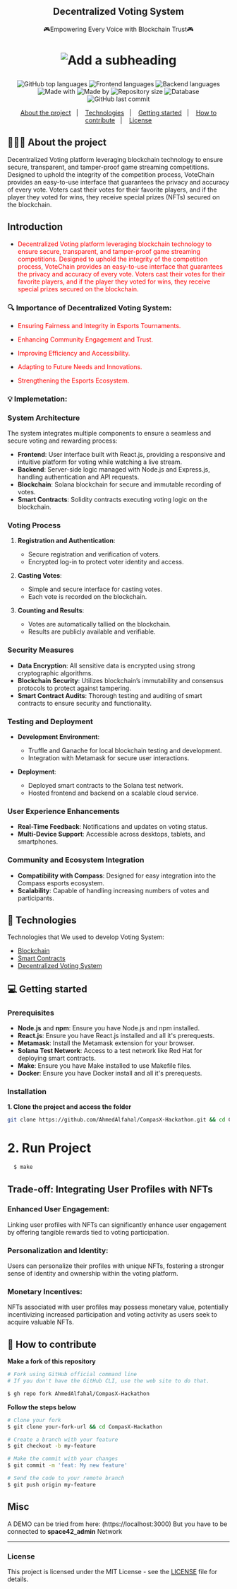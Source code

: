 <h2 align="center">
   Decentralized Voting System
</h2>

<p align="center">🎮Empowering Every Voice with Blockchain Trust🎮</p>


<h1 align="center">



![Add a subheading](https://github.com/AhmedAlfahal/CompasX-Hackathon/assets/138756079/fc1288bc-1bae-431a-9c41-6fa8d955835b)




</h1>

<p align="center">
  


<div align="center">
  <img alt="GitHub top languages" src="https://img.shields.io/badge/Top_Languages-Solidity-blue">
  <img alt="Frontend languages" src="https://img.shields.io/badge/Frontend_languages-html_css_JavaScript_%26_React.js-purple">
  <img alt="Backend languages" src="https://img.shields.io/badge/Backend%20Languages-Node.js_%26_Express.js-red">
  <img alt="Made with" src="https://img.shields.io/badge/Made_with-Blockchain-red"> 
  <img alt="Made by" src="https://img.shields.io/badge/Made_by-42_Falcons-green">
  <img alt="Repository size" src="https://img.shields.io/badge/rep_size-25_MB-blue">
  <img alt="Database" src="https://img.shields.io/badge/Database-MariaDB_%26_IPFS-yellow">
 

  <img alt="GitHub last commit" src="https://img.shields.io/badge/Last_Commit-May_2024-red">
</div>

  


<p align="center">
  <a href="#-about-the-project">About the project</a>&nbsp;&nbsp;&nbsp;|&nbsp;&nbsp;&nbsp;
  <a href="#-technologies">Technologies</a>&nbsp;&nbsp;&nbsp;|&nbsp;&nbsp;&nbsp;
  <a href="#-getting-started">Getting started</a>&nbsp;&nbsp;&nbsp;|&nbsp;&nbsp;&nbsp;
  <a href="#-how-to-contribute">How to contribute</a>&nbsp;&nbsp;&nbsp;|&nbsp;&nbsp;&nbsp;
  <a href="LICENSE">License</a>
</p>

## 👨🏻‍💻 About the project
Decentralized Voting platform leveraging blockchain technology to ensure secure, transparent, and tamper-proof game streaming competitions. Designed to uphold the integrity of the competition process, VoteChain provides an easy-to-use interface that guarantees the privacy and accuracy of every vote. Voters cast their votes for their favorite players, and if the player they voted for wins, they receive special prizes (NFTs) secured on the blockchain.




## Introduction
- <p style="color: red;">Decentralized Voting platform leveraging blockchain technology to ensure secure, transparent, and tamper-proof game streaming competitions. Designed to uphold the integrity of the competition process, VoteChain provides an easy-to-use interface that guarantees the privacy and accuracy of every vote. Voters cast their votes for their favorite players, and if the player they voted for wins, they receive special prizes secured on the blockchain.</p>


### 🔍 Importance of Decentralized Voting System:

- <p style="color: red;">Ensuring Fairness and Integrity in Esports Tournaments.</p>

- <p style="color: red;">Enhancing Community Engagement and Trust.</p>

- <p style="color: red;">Improving Efficiency and Accessibility.</p>

- <p style="color: red;">Adapting to Future Needs and Innovations.</p>

- <p style="color: red;"> Strengthening the Esports Ecosystem.</p>


### 💡 Implemetation:

### System Architecture
The system integrates multiple components to ensure a seamless and secure voting and rewarding process:
- **Frontend**: User interface built with React.js, providing a responsive and intuitive platform for voting while watching a live stream.
- **Backend**: Server-side logic managed with Node.js and Express.js, handling authentication and API requests.
- **Blockchain**: Solana blockchain for secure and immutable recording of votes.
- **Smart Contracts**: Solidity contracts executing voting logic on the blockchain.

### Voting Process

1. **Registration and Authentication**:
   - Secure registration and verification of voters.
   - Encrypted log-in to protect voter identity and access.

2. **Casting Votes**:
   - Simple and secure interface for casting votes.
   - Each vote is recorded on the blockchain.

3. **Counting and Results**:
   - Votes are automatically tallied on the blockchain.
   - Results are publicly available and verifiable.

### Security Measures

- **Data Encryption**: All sensitive data is encrypted using strong cryptographic algorithms.
- **Blockchain Security**: Utilizes blockchain’s immutability and consensus protocols to protect against tampering.
- **Smart Contract Audits**: Thorough testing and auditing of smart contracts to ensure security and functionality.

### Testing and Deployment

- **Development Environment**:
  - Truffle and Ganache for local blockchain testing and development.
  - Integration with Metamask for secure user interactions.
  
- **Deployment**:
  - Deployed smart contracts to the Solana test network.
  - Hosted frontend and backend on a scalable cloud service.

### User Experience Enhancements

- **Real-Time Feedback**: Notifications and updates on voting status.
- **Multi-Device Support**: Accessible across desktops, tablets, and smartphones.

### Community and Ecosystem Integration

- **Compatibility with Compass**: Designed for easy integration into the Compass esports ecosystem.
- **Scalability**: Capable of handling increasing numbers of votes and participants.


## 🚀 Technologies

Technologies that We used to develop Voting System:

- [Blockchain](https://www.blockchain.com/)
- [Smart Contracts](https://www.spiceworks.com/tech/innovation/articles/what-are-smart-contracts/#:~:text=A%20smart%20contract%20is%20defined,programming%20languages%20such%20as%20Solidity.)
- [Decentralized Voting System](https://www.geeksforgeeks.org/decentralized-voting-system-using-blockchain/)


## 💻 Getting started

### Prerequisites

- **Node.js** and **npm**: Ensure you have Node.js and npm installed.
- **React.js**: Ensure you have React.js installed and all it's prerequests.
- **Metamask**: Install the Metamask extension for your browser.
- **Solana Test Network**: Access to a test network like Red Hat for deploying smart contracts.
- **Make**: Ensure you have Make installed to use Makefile files.
- **Docker**: Ensure you have Docker install and all it's prerequests.

### Installation

**1. Clone the project and access the folder**

```bash
git clone https://github.com/AhmedAlfahal/CompasX-Hackathon.git && cd CompasX-Hackathon
```

# 2. Run Project
```bash
  $ make
```

## Trade-off: Integrating User Profiles with NFTs

### Enhanced User Engagement: 
   Linking user profiles with NFTs can significantly enhance user engagement by offering tangible rewards tied to voting participation.

### Personalization and Identity: 
   Users can personalize their profiles with unique NFTs, fostering a stronger sense of identity and ownership within the voting platform.

### Monetary Incentives: 
   NFTs associated with user profiles may possess monetary value, potentially incentivizing increased participation and voting activity as users seek to acquire valuable NFTs.


## 🤔 How to contribute

**Make a fork of this repository**

```bash
# Fork using GitHub official command line
# If you don't have the GitHub CLI, use the web site to do that.

$ gh repo fork AhmedAlfahal/CompasX-Hackathon
```

**Follow the steps below**

```bash
# Clone your fork
$ git clone your-fork-url && cd CompasX-Hackathon

# Create a branch with your feature
$ git checkout -b my-feature

# Make the commit with your changes
$ git commit -m 'feat: My new feature'

# Send the code to your remote branch
$ git push origin my-feature
```
## Misc
   A DEMO can be tried from here: (https://localhost:3000)
   But you have to be connected to **space42_admin** Network 
   
---

### License
   This project is licensed under the MIT License - see the [LICENSE](LICENSE) file for details.

















